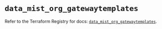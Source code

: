 # `data_mist_org_gatewaytemplates`

Refer to the Terraform Registry for docs: [`data_mist_org_gatewaytemplates`](https://registry.terraform.io/providers/juniper/mist/0.6.0/docs/data-sources/org_gatewaytemplates).
